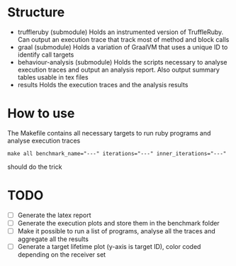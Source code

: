 # Structure
- truffleruby (submodule)
Holds an instrumented version of TruffleRuby. Can output an execution trace that track most of method and block calls
- graal (submodule)
Holds a variation of GraalVM that uses a unique ID to identify call targets
- behaviour-analysis (submodule)
Holds the scripts necessary to analyse execution traces and output an analysis report.
Also output summary tables usable in tex files
- results
Holds the execution traces and the analysis results

# How to use
The Makefile contains all necessary targets to run ruby programs and analyse execution traces

    make all benchmark_name="---" iterations="---" inner_iterations="---"

should do the trick

# TODO
- [ ] Generate the latex report
- [ ] Generate the execution plots and store them in the benchmark folder
- [ ] Make it possible to run a list of programs, analyse all the traces and aggregate all the results 
- [ ] Generate a target lifetime plot (y-axis is target ID), color coded depending on the receiver set
